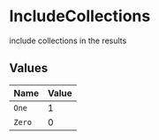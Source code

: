 # IncludeCollections

include collections in the results



## Values

| Name   | Value  |
| ------ | ------ |
| `One`  | 1      |
| `Zero` | 0      |